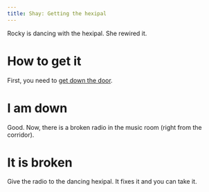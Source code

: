 ```yaml
---
title: Shay: Getting the hexipal
---
```


Rocky is dancing with the hexipal. She rewired it.

# How to get it
First, you need to [get down the door](010-shay-down.md).

# I am down
Good. Now, there is a broken radio in the music room (right from the corridor).

# It is broken
Give the radio to the dancing hexipal. It fixes it and you can take it.
